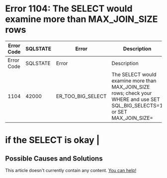 
# Error 1104: The SELECT would examine more than MAX_JOIN_SIZE rows


| Error Code | SQLSTATE | Error | Description |
| --- | --- | --- | --- |
| Error Code | SQLSTATE | Error | Description |
| 1104 | 42000 | ER_TOO_BIG_SELECT | The SELECT would examine more than MAX_JOIN_SIZE rows; check your WHERE and use SET SQL_BIG_SELECTS=1 or SET MAX_JOIN_SIZE=

# if the SELECT is okay |




## Possible Causes and Solutions


This article doesn't currently contain any content. [You can help!](/kb/en/writing-and-editing-knowledge-base-articles/)

